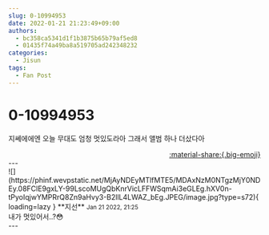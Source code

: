 ```yaml
---
slug: 0-10994953
date: 2022-01-21 21:23:49+09:00
authors:
  - bc358ca5341d1f1b3875b65b79af5ed8
  - 01435f74a49ba8a519705ad242348232
categories:
  - Jisun
tags:
  - Fan Post
---
```


# 0-10994953

<div class="post-container" markdown="1">
<div class="content-container md-sidebar__scrollwrap" markdown="1">

지쎄에에엔 오늘 무대도 엄청 멋있도라아 그래서 앨범 하나 더샀다아

</div>
</div>

<div style="text-align: right;" markdown="1">
<a href="https://weverse.io/fromis9/fanpost/0-10994953" style="text-align: right;">:material-share:{.big-emoji}</a>
</div>
---

<div class="comments-container md-sidebar__scrollwrap" markdown="1">
<div class="comment" markdown="1">
<div class='id-container' markdown="1">
![](https://phinf.wevpstatic.net/MjAyNDEyMTlfMTE5/MDAxNzM0NTgzMjY0NDEy.08FClE9gxLY-99LscoMUgQbKnrVicLFFWSqmAi3eGLEg.hXV0n-tPyoIqjwYMPRrQ8Zn9aHvy3-B2llL4LWAZ_bEg.JPEG/image.jpg?type=s72){ loading=lazy }
**<span class="artist">지선</span>** <small>Jan 21 2022, 21:25</small><br>
</div>
<div class='comment-body' markdown="1">
내가 멋있어서..?😳
</div>
</div>
</div>
---
